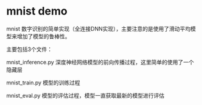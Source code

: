 # mnist demo

mnist 数字识别的简单实现（全连接DNN实现），主要注意的是使用了滑动平均模型来增加了模型的鲁棒性。

主要包括3个文件：

mnist_inference.py   深度神经网络模型的前向传播过程，这里简单的使用了一个隐藏层

mnist_train.py   模型的训练过程

mnist_eval.py   模型的评估过程，模型一直获取最新的模型进行评估
